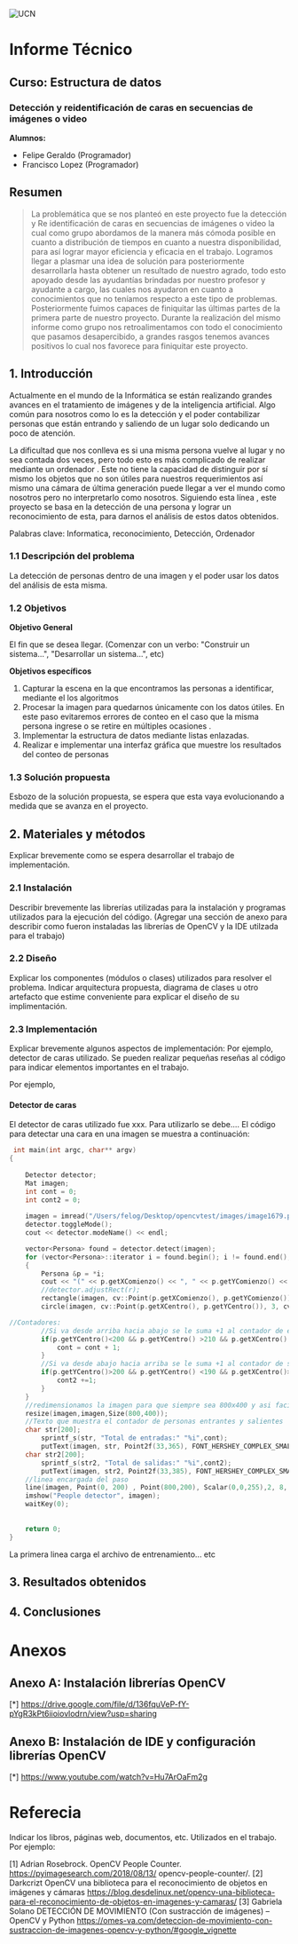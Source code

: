 ![UCN](https://i.postimg.cc/KYxJMwds/Isologo-UCN-2018.png)


# Informe Técnico 
## Curso: Estructura de datos
### Detección y reidentificación de caras en secuencias de imágenes o video

**Alumnos:**


* Felipe Geraldo (Programador)
* Francisco Lopez (Programador)

## Resumen 

> La problemática que se nos planteó en este proyecto fue la detección y Re identificación de caras en secuencias de imágenes o video la cual como grupo abordamos de la manera más cómoda posible en cuanto a distribución de tiempos en cuanto a nuestra disponibilidad, para así lograr mayor eficiencia y eficacia en el trabajo. Logramos llegar a plasmar una idea de solución para posteriormente desarrollarla hasta obtener un resultado de nuestro agrado, todo esto apoyado desde las ayudantías brindadas por nuestro profesor y ayudante a cargo, las cuales nos ayudaron en cuanto a conocimientos que no teníamos respecto a este tipo de problemas. Posteriormente fuimos capaces de finiquitar las últimas partes de la primera parte de nuestro proyecto. Durante la realización del mismo informe como grupo nos retroalimentamos con todo el conocimiento que pasamos desapercibido, a grandes rasgos tenemos avances positivos lo cual nos favorece para finiquitar este proyecto.

## 1. Introducción

Actualmente en el mundo de la Informática se están realizando grandes avances en el tratamiento de imágenes y de la inteligencia artificial. Algo común para nosotros como lo es la detección y el poder contabilizar personas que están entrando y saliendo de un lugar solo dedicando un poco de atención.

La dificultad que nos conlleva es si una misma persona vuelve al lugar  y no sea contada dos veces, pero todo esto es más complicado de realizar mediante un ordenador . Este no tiene la capacidad de distinguir por sí mismo los objetos que no son útiles para nuestros requerimientos así mismo una cámara de última generación puede llegar a ver el mundo como nosotros pero no interpretarlo como nosotros. Siguiendo esta línea , este proyecto se basa en la detección de una persona y lograr un reconocimiento de esta, para darnos el análisis de estos datos obtenidos. 

Palabras clave: Informatica, reconocimiento, Detección, Ordenador


### 1.1 Descripción del problema

La detección de personas dentro de una imagen y el poder usar los datos del análisis de esta misma.


### 1.2 Objetivos 

**Objetivo General**

El fin que se desea llegar. (Comenzar con un verbo: "Construir un sistema...", "Desarrollar un sistema...", etc)

**Objetivos específicos**

1. Capturar la escena en la que encontramos las personas a identificar, mediante el los algoritmos
2. Procesar la imagen para quedarnos únicamente con los datos útiles. En este paso evitaremos errores de conteo en el caso que la misma persona ingrese o se retire en    múltiples ocasiones .
3. Implementar la estructura de datos mediante listas enlazadas.
4. Realizar e implementar una interfaz gráfica que muestre los resultados del conteo de personas


### 1.3 Solución propuesta

Esbozo de la solución propuesta, se espera que esta vaya evolucionando a medida que se avanza en el proyecto.

## 2. Materiales y métodos

Explicar brevemente como se espera desarrollar el trabajo de implementación.

### 2.1 Instalación

Describir brevemente las librerías utilizadas para la instalación y programas utilizados para la ejecución del código. (Agregar una sección de anexo para describir como fueron instaladas las librerías de OpenCV y la IDE utilzada para el trabajo)

### 2.2 Diseño 

Explicar los componentes (módulos o clases) utilizados para resolver el problema. Indicar arquitectura propuesta, diagrama de clases u otro artefacto que estime conveniente para explicar el diseño de su implimentación.

### 2.3 Implementación

Explicar brevemente algunos aspectos de implementación: Por ejemplo, detector de caras utilizado. Se pueden realizar pequeñas reseñas al código para indicar elementos importantes en el trabajo.

Por ejemplo, 

#### Detector de caras

El detector de caras utilizado fue xxx. Para utilizarlo se debe.... El código para detectar una cara en una imagen se muestra a continuación:

```c++
 int main(int argc, char** argv)
{
    
    Detector detector;
    Mat imagen;
    int cont = 0;
    int cont2 = 0;
   
    imagen = imread("/Users/felog/Desktop/opencvtest/images/image1679.png");
    detector.toggleMode();
    cout << detector.modeName() << endl;

    vector<Persona> found = detector.detect(imagen);
    for (vector<Persona>::iterator i = found.begin(); i != found.end(); ++i)
    {
        Persona &p = *i;
        cout << "(" << p.getXComienzo() << ", " << p.getYComienzo() << ")" << endl;
        //detector.adjustRect(r);
        rectangle(imagen, cv::Point(p.getXComienzo(), p.getYComienzo()), cv::Point(p.getXFin(), p.getYFin()), cv::Scalar(0, 255, 0), 2);
        circle(imagen, cv::Point(p.getXCentro(), p.getYCentro()), 3, cv::Scalar(0, 0, 255), 3);

//Contadores:
        //Si va desde arriba hacia abajo se le suma +1 al contador de entrantes
        if(p.getYCentro()<200 && p.getYCentro() >210 && p.getXCentro() > 0 && p.getXCentro()<800){
            cont = cont + 1;
        }
        //Si va desde abajo hacia arriba se le suma +1 al contador de salientes
        if(p.getYCentro()>200 && p.getYCentro() <190 && p.getXCentro()> 0 && p.getXCentro() <800){
            cont2 +=1;
        }
    }   
    //redimensionamos la imagen para que siempre sea 800x400 y asi facilitar el dibujado de la linea
    resize(imagen,imagen,Size(800,400));
    //Texto que muestra el contador de personas entrantes y salientes
    char str[200];
        sprintf_s(str, "Total de entradas:" "%i",cont);
		putText(imagen, str, Point2f(33,365), FONT_HERSHEY_COMPLEX_SMALL, 0.7,  Scalar(0,0,0, 0.5), 1);
    char str2[200];
        sprintf_s(str2, "Total de salidas:" "%i",cont2);
		putText(imagen, str2, Point2f(33,385), FONT_HERSHEY_COMPLEX_SMALL, 0.7,  Scalar(0,0,255, 0.5), 1);   
    //linea encargada del paso 
    line(imagen, Point(0, 200) , Point(800,200), Scalar(0,0,255),2, 8, 0);
    imshow("People detector", imagen);
    waitKey(0);
    
    
    return 0;
}
```
La primera linea carga el archivo de entrenamiento... etc

## 3. Resultados obtenidos

## 4. Conclusiones

# Anexos

## Anexo A: Instalación librerías OpenCV
   [*] https://drive.google.com/file/d/136fquVeP-fY-pYgR3kPt6iioiovlodrn/view?usp=sharing
## Anexo B: Instalación de IDE y configuración librerías OpenCV
   [*] https://www.youtube.com/watch?v=Hu7ArOaFm2g
# Referecia

Indicar los libros, páginas web, documentos, etc. Utilizados en el trabajo. Por ejemplo:

[1] Adrian Rosebrock. OpenCV People Counter. https://pyimagesearch.com/2018/08/13/
opencv-people-counter/.
[2] Darkcrizt OpenCV una biblioteca para el reconocimiento de objetos en imágenes y cámaras https://blog.desdelinux.net/opencv-una-biblioteca-para-el-reconocimiento-de-objetos-en-imagenes-y-camaras/
[3] Gabriela Solano DETECCIÓN DE MOVIMIENTO (Con sustracción de imágenes) – OpenCV y Python https://omes-va.com/deteccion-de-movimiento-con-sustraccion-de-imagenes-opencv-y-python/#google_vignette

